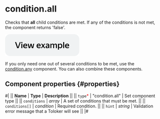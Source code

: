 # condition.all

Checks that **all** child conditions are met. If any of the conditions is not met, the component returns 'false'.

[![View example in the sandbox](../_images/buttons/view-example.svg)](https://ya.cc/t/QsO_stGw3tz68f)

If you only need one out of several conditions to be met, use the [condition.any](condition.any.md) component. You can also combine these components.

## Component properties {#properties}

#|
|| **Name** | **Type** | **Description** ||
|| `type`<span style="color: red">\*</span> | "condition.all" | Set component type ||
|| `conditions` | _array_ | A set of conditions that must be met. ||
|| `conditions[]` | _condition_ | Required condition. ||
|| `hint` | _string_ | Validation error message that a Toloker will see ||
|#
